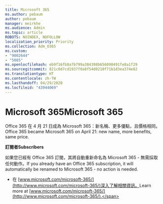 ```yaml
---
title: Microsoft 365
ms.author: pebaum
author: pebaum
manager: mnirkhe
ms.audience: Admin
ms.topic: article
ROBOTS: NOINDEX, NOFOLLOW
localization_priority: Priority
ms.collection: Adm_O365
ms.custom:
- "9002644"
- "5085"
ms.openlocfilehash: eb9f16fb8a7b799a384398b656090491fe8a1f29
ms.sourcegitcommit: 821c0d7cd1937f0a8f54d0210f71b1d3ea374e82
ms.translationtype: HT
ms.contentlocale: zh-TW
ms.lasthandoff: 04/29/2020
ms.locfileid: "43944069"
---
```

# <a name="microsoft-365"></a><span data-ttu-id="0a938-102">Microsoft 365</span><span class="sxs-lookup"><span data-stu-id="0a938-102">Microsoft 365</span></span>

<span data-ttu-id="0a938-103">Office 365 在 4 月 21 日成為 Microsoft 365：新名稱、更多優點，且價格相同。</span><span class="sxs-lookup"><span data-stu-id="0a938-103">Office 365 became Microsoft 365 on April 21: new name, more benefits, same price.</span></span>

<span data-ttu-id="0a938-104">**訂閱者**</span><span class="sxs-lookup"><span data-stu-id="0a938-104">**Subscribers**</span></span>

<span data-ttu-id="0a938-105">如果您已經有 Office 365 訂閱，其將自動重新命名為 Microsoft 365 - 無需採取任何動作。</span><span class="sxs-lookup"><span data-stu-id="0a938-105">If you already have an Office 365 subscription, it will automatically be renamed to Microsoft 365 - no action is needed.</span></span>

- <span data-ttu-id="0a938-106">在 [www.microsoft.com/microsoft-365/](http://www.microsoft.com/microsoft-365/)深入了解相關資訊。</span><span class="sxs-lookup"><span data-stu-id="0a938-106">Learn more at [www.microsoft.com/microsoft-365/](http://www.microsoft.com/microsoft-365/).</span></span>
